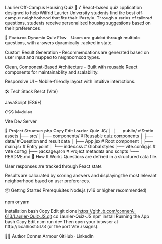 Laurier Off-Campus Housing Quiz 🏡
A React-based quiz application designed to help Wilfrid Laurier University students find the best off-campus neighborhood that fits their lifestyle. Through a series of tailored questions, students receive personalized housing suggestions based on their preferences.

🚀 Features
Dynamic Quiz Flow – Users are guided through multiple questions, with answers dynamically tracked in state.

Custom Result Generation – Recommendations are generated based on user input and mapped to neighborhood types.

Clean, Component-Based Architecture – Built with reusable React components for maintainability and scalability.

Responsive UI – Mobile-friendly layout with intuitive interactions.

🛠️ Tech Stack
React (Vite)

JavaScript (ES6+)

CSS Modules

Vite Dev Server

📁 Project Structure
php
Copy
Edit
Laurier-Quiz-JS/
│
├── public/                  # Static assets
├── src/
│   ├── components/          # Reusable quiz components
│   ├── data/                # Question and result data
│   ├── App.jsx              # Root component
│   ├── main.jsx             # Entry point
│   └── index.css            # Global styles
├── vite.config.js           # Vite config
├── package.json             # Project metadata and scripts
└── README.md
🧠 How It Works
Questions are defined in a structured data file.

User responses are tracked through React state.

Results are calculated by scoring answers and displaying the most relevant neighborhood based on user preferences.

📦 Getting Started
Prerequisites
Node.js (v16 or higher recommended)

npm or yarn

Installation
bash
Copy
Edit
git clone https://github.com/connerA-613/Laurier-Quiz-JS.git
cd Laurier-Quiz-JS
npm install
Running the App
bash
Copy
Edit
npm run dev
Then open your browser at http://localhost:5173 (or the port Vite assigns).

🧑‍💻 Author
Conner Armour
GitHub · LinkedIn
